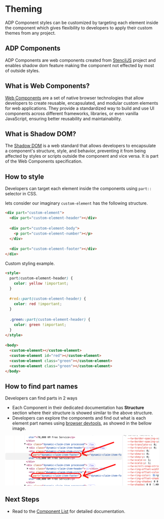 # Theming

ADP Component styles can be customized by targeting each element inside the component which gives flexibility to developers to apply their custom themes from any project.

## ADP Components

ADP Components are web components created from [StencilJS](https://stenciljs.com/) project and enables shadow dom feature making the component not effected by most of outside styles.

## What is Web Components?

[Web Components](https://developer.mozilla.org/en-US/docs/Web/API/Web_components) are a set of native browser technologies that allow developers to create reusable, encapsulated, and modular custom elements for web applications. They provide a standardized way to build and use UI components across different frameworks, libraries, or even vanilla JavaScript, ensuring better reusability and maintainability.

## What is Shadow DOM?

The [Shadow DOM](https://developer.mozilla.org/en-US/docs/Web/API/Web_components/Using_shadow_DOM) is a web standard that allows developers to encapsulate a component's structure, style, and behavior, preventing it from being affected by styles or scripts outside the component and vice versa. It is part of the Web Components specification.

## How to style

Developers can target each element inside the components using `part::` selector in CSS.

lets consider our imaginary `custom-element` has the following structure.

```html
<div part="custom-element">
  <div part="custom-element-header"></div>

  <div part="custom-element-body">
    <p part="custom-element-number"></p>
  </div>

  <div part="custom-element-footer"></div>
</div>
```

Custom styling example.

```html
<style>
  part(custom-element-header) {
    color: yellow !important;
  }

  #red::part(custom-element-header) {
    color: red !important;
  }

  .green::part(custom-element-header) {
    color: green !important;
  }
</style>

<body>
  <custom-element></custom-element>
  <custom-element id="red"></custom-element>
  <custom-element class="green"></custom-element>
  <custom-element class="green"></custom-element>
</body>
```

## How to find part names

Developers can find parts in 2 ways

- Each Component in their dedicated documentation has **Structure** section where their structure is showed similar to the above structure.
- Developers can explore the components and find out what is each element part names using [browser devtools](https://developer.mozilla.org/en-US/docs/Learn_web_development/Howto/Tools_and_setup/What_are_browser_developer_tools), as showed in the bellow image.

<img src="./assets/part-exploring.png" alt="Custom Element Structure" class="image-with-border" />

## Next Steps

- Read to the [Component List](components/components-list.md) for detailed documentation.
